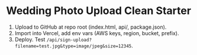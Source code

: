 # Wedding Photo Upload Clean Starter
1. Upload to GitHub at repo root (index.html, api/, package.json).
2. Import into Vercel, add env vars (AWS keys, region, bucket, prefix).
3. Deploy. Test `/api/sign-upload?filename=test.jpg&type=image/jpeg&size=12345`.
